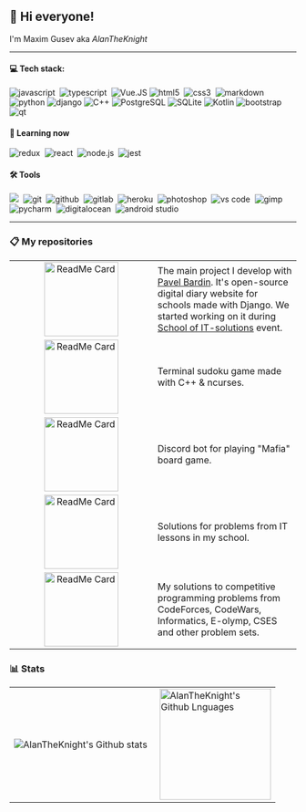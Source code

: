 ## :wave: Hi everyone!

I'm Maxim Gusev aka *AlanTheKnight*

---

#### :computer: Tech stack:

<img alt="javascript" src="https://img.shields.io/badge/javascript-000000.svg?&style=for-the-badge&logo=javascript&logoColor=F7DF1E" />&nbsp;
<img alt="typescript" src="https://img.shields.io/badge/typescript-007ACC.svg?&style=for-the-badge&logo=typescript&logoColor=fff" />&nbsp;
<img alt="Vue.JS" src="https://img.shields.io/badge/vuejs-4FC08D.svg?&style=for-the-badge&logo=vuedotjs&logoColor=fff">
<img alt="html5" src="https://img.shields.io/badge/html-E34F26.svg?&style=for-the-badge&logo=html5&logoColor=fff" />&nbsp;
<img alt="css3" src="https://img.shields.io/badge/css-1572B6.svg?&style=for-the-badge&logo=css3&logoColor=fff" />&nbsp;
<img alt="markdown" src="https://img.shields.io/badge/markdown-000.svg?&style=for-the-badge&logo=markdown&logoColor=fff" />&nbsp;
<img alt="python" src="https://img.shields.io/badge/python-3776AB.svg?&style=for-the-badge&logo=python&logoColor=fff">
<img alt="django" src="https://img.shields.io/badge/django-092E20.svg?&style=for-the-badge&logo=django&logoColor=fff">
<img alt="C++" src="https://img.shields.io/badge/c++-00599C.svg?&style=for-the-badge&logo=cplusplus&logoColor=fff">
<img alt="PostgreSQL" src="https://img.shields.io/badge/postgresql-4169E1.svg?&style=for-the-badge&logo=postgresql&logoColor=fff">
<img alt="SQLite" src="https://img.shields.io/badge/sqlite-003B57.svg?&style=for-the-badge&logo=sqlite&logoColor=fff">
<img alt="Kotlin" src="https://img.shields.io/badge/kotlin-7F52FF.svg?&style=for-the-badge&logo=kotlin&logoColor=fff">
<img alt="bootstrap" src="https://img.shields.io/badge/bootstrap-7610F7.svg?&style=for-the-badge&logo=bootstrap&logoColor=fff" />&nbsp;
<img alt="qt" src="https://img.shields.io/badge/qt-41CD52.svg?&style=for-the-badge&logo=qt&logoColor=fff" />&nbsp;

#### :book: Learning now

<img alt="redux" src="https://img.shields.io/badge/redux-764ABC.svg?&style=for-the-badge&logo=redux&logoColor=fff"/>&nbsp;
<img alt="react" src="https://img.shields.io/badge/react-61DAFB.svg?&style=for-the-badge&logo=react&logoColor=fff" />&nbsp;
<img alt="node.js" src="https://img.shields.io/badge/node.js-90C53F.svg?&style=for-the-badge&logo=node.js&logoColor=fff" />&nbsp;
<img alt="jest" src="https://img.shields.io/badge/jest-C21325.svg?&style=for-the-badge&logo=jest&logoColor=fff" />&nbsp;

#### :hammer_and_wrench: Tools

<img src="https://img.shields.io/badge/linux-FCC624.svg?&style=for-the-badge&logo=linux&logoColor=000"/>&nbsp;
<img alt="git" src="https://img.shields.io/badge/git-F05033.svg?&style=for-the-badge&logo=git&logoColor=fff" />&nbsp;
<img alt="github" src="https://img.shields.io/badge/github-000.svg?&style=for-the-badge&logo=github&logoColor=fff" />&nbsp;
<img alt="gitlab" src="https://img.shields.io/badge/gitlab-380D75.svg?&style=for-the-badge&logo=gitlab&logoColor=fff" />&nbsp;
<img alt="heroku" src="https://img.shields.io/badge/heroku-5920B1.svg?&style=for-the-badge&logo=heroku&logoColor=fff" />&nbsp;
<img alt="photoshop" src="https://img.shields.io/badge/photoshop-31A8FF.svg?&style=for-the-badge&logo=adobe-photoshop&logoColor=fff" />&nbsp;
<img alt="vs code" src="https://img.shields.io/badge/vscode-007ACC.svg?&style=for-the-badge&logo=visual-studio-code&logoColor=fff" />&nbsp;
<img alt="gimp" src="https://img.shields.io/badge/gimp-5C5543.svg?&style=for-the-badge&logo=gimp&logoColor=fff" />&nbsp;
<img alt="pycharm" src="https://img.shields.io/badge/pycharm-000.svg?&style=for-the-badge&logo=pycharm&logoColor=fff" />&nbsp;
<img alt="digitalocean" src="https://img.shields.io/badge/digital ocean-0080FF.svg?&style=for-the-badge&logo=digitalocean&logoColor=fff" />&nbsp;
<img alt="android studio" src="https://img.shields.io/badge/android studio-3DDC84.svg?&style=for-the-badge&logo=androidstudio&logoColor=fff" />&nbsp;

---

### 📋 My repositories

<table>
  <tr>
    <td width="50%" align="center">
      <a href="https://github.com/ideasoft-spb/school-diary">
        <img src="https://github-readme-stats.vercel.app/api/pin/?username=atk-studio&repo=diary56&theme=radical" height="130px" alt="ReadMe Card"/>
      </a>
    </td>
    <td>
      The main project I develop with <a href="https://github.com/pashs-ba">Pavel Bardin</a>.
      It's open-source digital diary website for schools made with Django. We started working
      on it during <a href="https://www.itschoolspb.ru">School of IT-solutions</a> event.
    </td>
  </tr>
  <tr>
    <td width="50%" align="center">
      <a href="https://github.com/alantheknight/sudoku">
        <img src="https://github-readme-stats.vercel.app/api/pin/?username=alantheknight&repo=sudoku&theme=radical" height="130px" alt="ReadMe Card"/>
      </a>
    </td>
    <td>
      Terminal sudoku game made with C++ & ncurses.
    </td>
  </tr>
  <tr>
    <td width="50%" align="center">
      <a href="https://github.com/alantheknight/discord-mafia-bot">
        <img src="https://github-readme-stats.vercel.app/api/pin/?username=alantheknight&repo=discord-mafia-bot&theme=radical" height="130px" alt="ReadMe Card"/>
      </a>
    </td>
    <td>
      Discord bot for playing "Mafia" board game.
    </td>
  </tr>
  <tr>
    <td width="50%" align="center">
      <a href="https://github.com/alantheknight/school-ict-lessons">
        <img src="https://github-readme-stats.vercel.app/api/pin/?username=alantheknight&repo=school-ict-lessons&theme=radical" height="130px" alt="ReadMe Card"/>
      </a>
    </td>
    <td>
      Solutions for problems from IT lessons in my school.
    </td>
  </tr>
  <tr>
    <td width="50%" align="center">
      <a href="https://github.com/alantheknight/competitive">
        <img src="https://github-readme-stats.vercel.app/api/pin/?username=alantheknight&repo=competitive&theme=radical" height="130px" alt="ReadMe Card"/>
      </a>
    </td>
    <td>
      My solutions to competitive programming problems from CodeForces, CodeWars, Informatics, E-olymp, CSES and other problem sets.
    </td>
  </tr>
</table>

### 📊 Stats

<table>
  <tr>
    <td>
      <img align="left" src="https://github-readme-streak-stats.herokuapp.com/?user=AlanTheKnight&theme=radical&hide_border=true" alt="AlanTheKnight's Github stats"/>
    </td>
    <td>
      <img height="195px" align="right" alt="AlanTheKnight's Github Lnguages" src="https://github-readme-stats-eight-theta.vercel.app/api/top-langs/?username=AlanTheKnight&theme=radical&layout=compact&hide_border=true" />
    </td>
  </tr>
</table>
